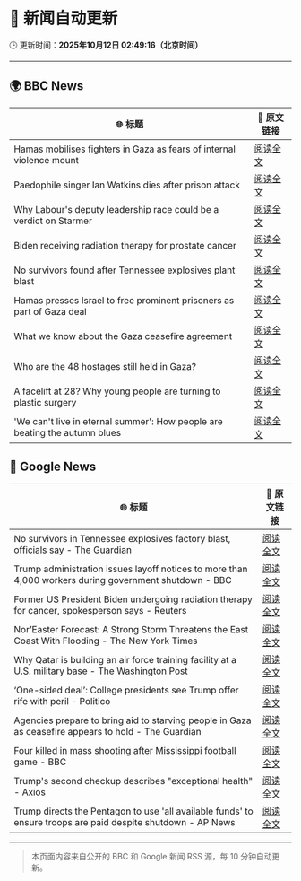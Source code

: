 # 🧠 新闻自动更新

🕒 更新时间：**2025年10月12日 02:49:16（北京时间）**

---

## 🌍 BBC News

| 🌐 标题 | 🔗 原文链接 |
|--------|-------------|
| Hamas mobilises fighters in Gaza as fears of internal violence mount | [阅读全文](https://www.bbc.com/news/articles/ce8482418plo?at_medium=RSS&at_campaign=rss) |
| Paedophile singer Ian Watkins dies after prison attack | [阅读全文](https://www.bbc.com/news/articles/cm2d2me0eljo?at_medium=RSS&at_campaign=rss) |
| Why Labour's deputy leadership race could be a verdict on Starmer | [阅读全文](https://www.bbc.com/news/articles/c4g5nxzzky2o?at_medium=RSS&at_campaign=rss) |
| Biden receiving radiation therapy for prostate cancer | [阅读全文](https://www.bbc.com/news/articles/c1ede670jnyo?at_medium=RSS&at_campaign=rss) |
| No survivors found after Tennessee explosives plant blast | [阅读全文](https://www.bbc.com/news/articles/cx2523997p9o?at_medium=RSS&at_campaign=rss) |
| Hamas presses Israel to free prominent prisoners as part of Gaza deal | [阅读全文](https://www.bbc.com/news/articles/cd727d2ne42o?at_medium=RSS&at_campaign=rss) |
| What we know about the Gaza ceasefire agreement | [阅读全文](https://www.bbc.com/news/articles/cvgqx7ygq41o?at_medium=RSS&at_campaign=rss) |
| Who are the 48 hostages still held in Gaza? | [阅读全文](https://www.bbc.com/news/articles/cpvl9k4mw8no?at_medium=RSS&at_campaign=rss) |
| A facelift at 28? Why young people are turning to plastic surgery | [阅读全文](https://www.bbc.com/news/articles/czxwvr57424o?at_medium=RSS&at_campaign=rss) |
| 'We can't live in eternal summer': How people are beating the autumn blues | [阅读全文](https://www.bbc.com/news/articles/c7492e5x7jzo?at_medium=RSS&at_campaign=rss) |

## 📰 Google News

| 🌐 标题 | 🔗 原文链接 |
|--------|-------------|
| No survivors in Tennessee explosives factory blast, officials say - The Guardian | [阅读全文](https://news.google.com/rss/articles/CBMikwFBVV95cUxOMmRlb3ExdG5sQmFlaGxPMVY5ZFNYUFF1b0M4RjFwSU9zYnk4d2JoY0JmSjg3UlNacFhfSmRDS3JSOEJ6NFhha1pGT2FHZFFaT2J5TnFNelJNdm41RFU1QjgxaDJDeDg5TllOSlJaaUcweVZKSDh5TDg3UGxlMXVZMDdkYThpbGdKdjFaNzViTnl6X0U?oc=5) |
| Trump administration issues layoff notices to more than 4,000 workers during government shutdown - BBC | [阅读全文](https://news.google.com/rss/articles/CBMiWkFVX3lxTE9VbGJNOUxhZ2JBTjA2X1lRcVJxUTR6OUxOeW1LcnhZbnprYzVBZWZlZzRoZHJjOGlOSTFuSzJkeXBTdlhYUlBjTHBzOWc0dzRrYmJFUjc5a1JuZ9IBX0FVX3lxTE1hVkV0R0MwTmlTSm9hQW1hVnNDZG9oNDhXTnc2SVlCNU5lZUZlYlAtcW1qVkNNN016dGdWWjVWMjBBZVRLSmFVajliWTB3cW1sNmU0bUZiMi1WNDAxbjY0?oc=5) |
| Former US President Biden undergoing radiation therapy for cancer, spokesperson says - Reuters | [阅读全文](https://news.google.com/rss/articles/CBMiwAFBVV95cUxOeDZWZDZLd3ZnWWxrOEhMcW93bFhWUXhhUEZfSm1CNUhzTld0RHlxNkVmeFk4QkJCX2gwNHVjcmhxb1VPS01lLWxJWmFpU0VUZmEtSjd0RWZ6NWNNSk53WWtoVGJPWFdDbDBIWHZyLUZ1YVBjYjgtVXZ0QWRZSTl0bkY1cXNiX1A2YWZ3UlhPMkVILTI3a0IwZnZLbjZhSVRDckFkSlNiTEl3V2c1WDdDMjdpVXFXLTVjbVFMRy1ORU0?oc=5) |
| Nor’Easter Forecast: A Strong Storm Threatens the East Coast With Flooding - The New York Times | [阅读全文](https://news.google.com/rss/articles/CBMikwFBVV95cUxPdEdMMXFQODMzUnd2QzRLbDEySGdXX3hkd3drVkxZd3FjdjlVM1Y4M2JoTmt4WERxblBMbHlUR3FzbDNSd2NuajFfanI5WFBHSWNBX0dwaUQ4VUpNRTJjQVhMSFV1Q3ZnOGdkcG1id0ZnZWY1UUN2U01zR0M2SEw2Y3VhSjF1Wkh0aFIza1BiRmdGNFk?oc=5) |
| Why Qatar is building an air force training facility at a U.S. military base - The Washington Post | [阅读全文](https://news.google.com/rss/articles/CBMimAFBVV95cUxQNDdqdTlocWFOWExaaXF3ZWlRNmdyVHRjSVJFUE1LMDh1Skpybl9OMHg2MFJwWklMdlBjdExwdEM1NlBmcTFBcU12TVlwM0ZfVGNwRXJZcldsRlpJTGt0U3VMQ1ZUSVpYNDVISktRRHJLY0w2NzdsamZLcTZxeEp0ak1ydzA1ekF5MkZZcVJ4dS1zVUF4Ymh2Xw?oc=5) |
| ‘One-sided deal’: College presidents see Trump offer rife with peril - Politico | [阅读全文](https://news.google.com/rss/articles/CBMikgFBVV95cUxQMlczMnJUUmdNVGJVWld3UFZRdUM5RXRsMzZpWkNKUlBldWEyLUJoVlpaZzlUSXQxOFNhUllWUUtxRm9kMlFUUFBDdkpfMkJDbDZhc2J6YXBTdk9mU2N1MzRPSjlrMW81dzFEd0RXRy1QNmYwZGdtdk5VajQzcXdpUVJLM1E2eWJrdmhzRERSaTdWZw?oc=5) |
| Agencies prepare to bring aid to starving people in Gaza as ceasefire appears to hold - The Guardian | [阅读全文](https://news.google.com/rss/articles/CBMiywFBVV95cUxNQl9Icklrc0RScDlhSU1yTlVxcnZSWUV5b3dweGdqNXlwWE9rNGFyRHBCMk5hTTVSYzNrZWJsaFlwLS1URzJWMWluUV96ZkNvRlZwY0dUbjNidjBKWjFZbzVYLUxuQzRWYzRkdkl3QjRHWDVtb3dUTTYyYlJVRF9ERjNQRmdjeUxMaWdvN2lXNDJSSHpudzh6T2w2dDNkUmViSzBYdURjVG9uLWpXZk1zT0o2MXdjcHhockNfQnRHZHlEbVlvbkNOMVkzcw?oc=5) |
| Four killed in mass shooting after Mississippi football game - BBC | [阅读全文](https://news.google.com/rss/articles/CBMiWkFVX3lxTFBSeE1Tb2pXTEJRblRONHNXV1ZXdVhadWpVMHVxNGYzX29McjZ2aXR1OHVDT1F0eTV0Vmt5ZmhFcERMVV9reDFRRkFxV3EwUHhRRzR4U3ZGR0pDZw?oc=5) |
| Trump's second checkup describes "exceptional health" - Axios | [阅读全文](https://news.google.com/rss/articles/CBMie0FVX3lxTE5uLVNCejFsSnlraEtpZzVxNmE0UkhzTUZud19TU0JaV25CR0RPSWJkajBzNnl6QkFENmV2Ql9Yei1JblNhb0FNNjRJZE0yMUJWR2FTNHg3bWZNOE0tVXZrUEt5dDEzbWg1M2VsZWlaUm5kZHFXTWcwc083WQ?oc=5) |
| Trump directs the Pentagon to use 'all available funds' to ensure troops are paid despite shutdown - AP News | [阅读全文](https://news.google.com/rss/articles/CBMiqAFBVV95cUxQYXdsZkJMS0c3Qm9BU0xfUnd1UzJKeEU3UldiZ3ZlM3pIaFpkYXBkT0Y0ekJISkNCekQ4bmJLMnphLXYtQ1pTZWRyNDBIWXlxYUIya1M5ejlpTXBQaF9ranpJMGotWk93a09tRFZuLXppT3hCSEJUVG5Lb3ZaM2lzZlMzQW1pUVItT09hTHpZZHhjWGp5dy1UYXlBNllaaVZsTkdoUGVHVEo?oc=5) |

---
> 本页面内容来自公开的 BBC 和 Google 新闻 RSS 源，每 10 分钟自动更新。